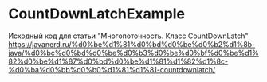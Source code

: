 # CountDownLatchExample
Исходный код для статьи "Многопоточность. Класс CountDownLatch" https://javanerd.ru/%d0%be%d1%81%d0%bd%d0%be%d0%b2%d1%8b-java/%d0%bc%d0%bd%d0%be%d0%b3%d0%be%d0%bf%d0%be%d1%82%d0%be%d1%87%d0%bd%d0%be%d1%81%d1%82%d1%8c-%d0%ba%d0%bb%d0%b0%d1%81%d1%81-countdownlatch/
